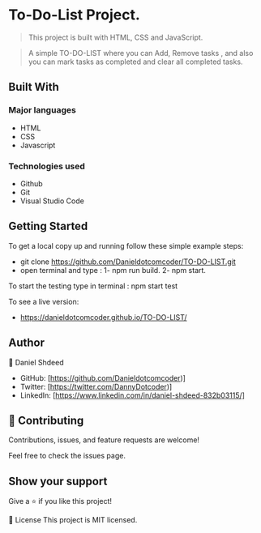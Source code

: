 # To-Do-List Project.

> This project is built with HTML, CSS and JavaScript.

> A simple TO-DO-LIST where you can Add, Remove tasks , and also you can mark tasks as completed and clear all completed tasks.

## Built With
### Major languages
- HTML
- CSS
- Javascript

### Technologies used
- Github
- Git
- Visual Studio Code


## Getting Started
To get a local copy up and running follow these simple example steps:
* git clone  https://github.com/Danieldotcomcoder/TO-DO-LIST.git
* open terminal and type : 1-  npm run build.
                           2-  npm start. 


To start the testing type in terminal : npm start test						   
						   

To see a live version:
* https://danieldotcomcoder.github.io/TO-DO-LIST/
## Author
👤 Daniel Shdeed

- GitHub: [https://github.com/Danieldotcomcoder)]
- Twitter: [https://twitter.com/DannyDotcoder)]
- LinkedIn: [https://www.linkedin.com/in/daniel-shdeed-832b03115/]

## 🤝 Contributing
Contributions, issues, and feature requests are welcome!

Feel free to check the issues page.


## Show your support
Give a ⭐️ if you like this project!

📝 License
This project is MIT licensed.

